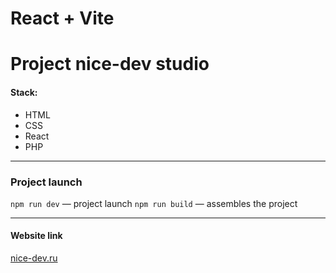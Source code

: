 # React + Vite

# Project nice-dev studio

#### Stack:

- HTML
- CSS
- React
- PHP

---

### Project launch

`npm run dev` — project launch
`npm run build` — assembles the project

---

#### Website link

[nice-dev.ru](https://nice-dev.ru)
